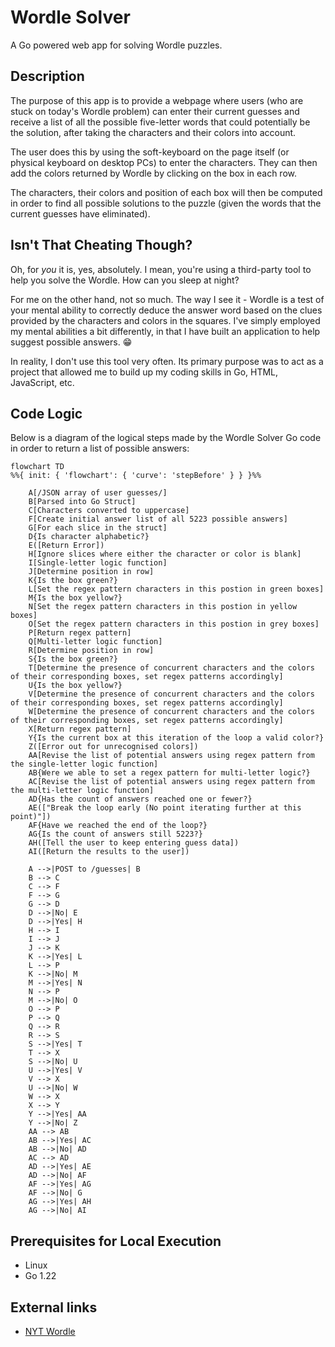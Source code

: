 # Wordle Solver
A Go powered web app for solving Wordle puzzles.

## Description
The purpose of this app is to provide a webpage where users (who are stuck on today's Wordle problem) can enter their current guesses and receive a list of all the possible five-letter words that could potentially be the solution, after taking the characters and their colors into account.

The user does this by using the soft-keyboard on the page itself (or physical keyboard on desktop PCs) to enter the characters. They can then add the colors returned by Wordle by clicking on the box in each row.

The characters, their colors and position of each box will then be computed in order to find all possible solutions to the puzzle (given the words that the current guesses have eliminated).

## Isn't That Cheating Though?
Oh, for _you_ it is, yes, absolutely. I mean, you're using a third-party tool to help you solve the Wordle. How can you sleep at night?

For me on the other hand, not so much. The way I see it - Wordle is a test of your mental ability to correctly deduce the answer word based on the clues provided by the characters and colors in the squares. I've simply employed my mental abilities a bit differently, in that I have built an application to help suggest possible answers. :grin:

In reality, I don't use this tool very often. Its primary purpose was to act as a project that allowed me to build up my coding skills in Go, HTML, JavaScript, etc.

## Code Logic
Below is a diagram of the logical steps made by the Wordle Solver Go code in order to return a list of possible answers:
```mermaid
flowchart TD
%%{ init: { 'flowchart': { 'curve': 'stepBefore' } } }%%

    A[/JSON array of user guesses/]
    B[Parsed into Go Struct]
    C[Characters converted to uppercase]
    F[Create initial answer list of all 5223 possible answers]
    G[For each slice in the struct]
    D{Is character alphabetic?}
    E([Return Error])
    H[Ignore slices where either the character or color is blank]
    I[Single-letter logic function]
    J[Determine position in row]
    K{Is the box green?}
    L[Set the regex pattern characters in this postion in green boxes]
    M{Is the box yellow?}
    N[Set the regex pattern characters in this postion in yellow boxes]
    O[Set the regex pattern characters in this postion in grey boxes]
    P[Return regex pattern]
    Q[Multi-letter logic function]
    R[Determine position in row]
    S{Is the box green?}
    T[Determine the presence of concurrent characters and the colors of their corresponding boxes, set regex patterns accordingly]
    U{Is the box yellow?}
    V[Determine the presence of concurrent characters and the colors of their corresponding boxes, set regex patterns accordingly]
    W[Determine the presence of concurrent characters and the colors of their corresponding boxes, set regex patterns accordingly]
    X[Return regex pattern]
    Y{Is the current box at this iteration of the loop a valid color?}
    Z([Error out for unrecognised colors])
    AA[Revise the list of potential answers using regex pattern from the single-letter logic function]
    AB{Were we able to set a regex pattern for multi-letter logic?}
    AC[Revise the list of potential answers using regex pattern from the multi-letter logic function]
    AD{Has the count of answers reached one or fewer?}
    AE(["Break the loop early (No point iterating further at this point)"])
    AF{Have we reached the end of the loop?}
    AG{Is the count of answers still 5223?}
    AH([Tell the user to keep entering guess data])
    AI([Return the results to the user])

    A -->|POST to /guesses| B
    B --> C
    C --> F
    F --> G
    G --> D
    D -->|No| E
    D -->|Yes| H
    H --> I
    I --> J
    J --> K
    K -->|Yes| L
    L --> P
    K -->|No| M
    M -->|Yes| N
    N --> P
    M -->|No| O
    O --> P
    P --> Q
    Q --> R
    R --> S
    S -->|Yes| T
    T --> X
    S -->|No| U
    U -->|Yes| V
    V --> X
    U -->|No| W
    W --> X
    X --> Y
    Y -->|Yes| AA
    Y -->|No| Z
    AA --> AB
    AB -->|Yes| AC
    AB -->|No| AD
    AC --> AD
    AD -->|Yes| AE
    AD -->|No| AF
    AF -->|Yes| AG
    AF -->|No| G
    AG -->|Yes| AH
    AG -->|No| AI

```

## Prerequisites for Local Execution
- Linux
- Go 1.22

## External links
- [NYT Wordle](https://www.nytimes.com/games/wordle/index.html)
